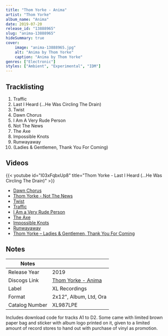 ```yaml
---
title: "Thom Yorke - Anima"
artist: "Thom Yorke"
album_name: "Anima"
date: 2019-07-20
release_id: "13888965"
slug: "anima-13888965"
hideSummary: true
cover:
    image: "anima-13888965.jpg"
    alt: "Anima by Thom Yorke"
    caption: "Anima by Thom Yorke"
genres: ["Electronic"]
styles: ["Ambient", "Experimental", "IDM"]
---
```


## Tracklisting
1. Traffic
2. Last I Heard (...He Was Circling The Drain)
3. Twist
4. Dawn Chorus
5. I Am A Very Rude Person
6. Not The News
7. The Axe
8. Impossible Knots
9. Runwayaway
10. (Ladies & Gentlemen, Thank You For Coming)

## Videos
{{< youtube id="I03xFqbxUp8" title="Thom Yorke - Last I Heard (…He Was Circling The Drain)" >}}
- [Dawn Chorus](https://www.youtube.com/watch?v=V9vx6J_pLCA)
- [Thom Yorke - Not The News](https://www.youtube.com/watch?v=IZfCj7tuZ-E)
- [Twist](https://www.youtube.com/watch?v=I7QZG0Ca7Fw)
- [Traffic](https://www.youtube.com/watch?v=iqvCUovtAv0)
- [I Am a Very Rude Person](https://www.youtube.com/watch?v=NlvCpsXMHJ4)
- [The Axe](https://www.youtube.com/watch?v=-5QA5e2bq0w)
- [Impossible Knots](https://www.youtube.com/watch?v=kREhj-T9p-k)
- [Runwayaway](https://www.youtube.com/watch?v=yLwGHh63qM0)
- [Thom Yorke – Ladies & Gentlemen, Thank You For Coming](https://www.youtube.com/watch?v=9ZXHj9kZk2Q)


## Notes

| Notes          |             |
| ---------------| ----------- |
| Release Year   | 2019 |
| Discogs Link   | [Thom Yorke - Anima](https://www.discogs.com/release/13888965-Thom-Yorke-Anima) |
| Label          | XL Recordings |
| Format         | 2x12\", Album, Ltd, Ora |
| Catalog Number | XL987LPE |

Includes download code for tracks A1 to D2.  Some came with limited brown paper bag and sticker with album logo printed on it, given to a limited amount of record stores to hand out with purchase of vinyl as promotion. 

